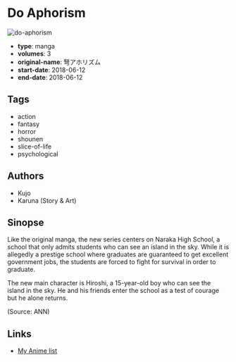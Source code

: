 # Do Aphorism

![do-aphorism](https://cdn.myanimelist.net/images/manga/2/219553.jpg)

-   **type**: manga
-   **volumes**: 3
-   **original-name**: 弩アホリズム
-   **start-date**: 2018-06-12
-   **end-date**: 2018-06-12

## Tags

-   action
-   fantasy
-   horror
-   shounen
-   slice-of-life
-   psychological

## Authors

-   Kujo
-   Karuna (Story & Art)

## Sinopse

Like the original manga, the new series centers on Naraka High School, a school that only admits students who can see an island in the sky. While it is allegedly a prestige school where graduates are guaranteed to get excellent government jobs, the students are forced to fight for survival in order to graduate.

The new main character is Hiroshi, a 15-year-old boy who can see the island in the sky. He and his friends enter the school as a test of courage but he alone returns.

(Source: ANN)

## Links

-   [My Anime list](https://myanimelist.net/manga/120466/Do_Aphorism)
